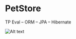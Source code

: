 # PetStore
TP Eval – ORM – JPA – Hibernate

![Alt text](/PetStore/src/img/PetStoreService.jpg "Optional title")

